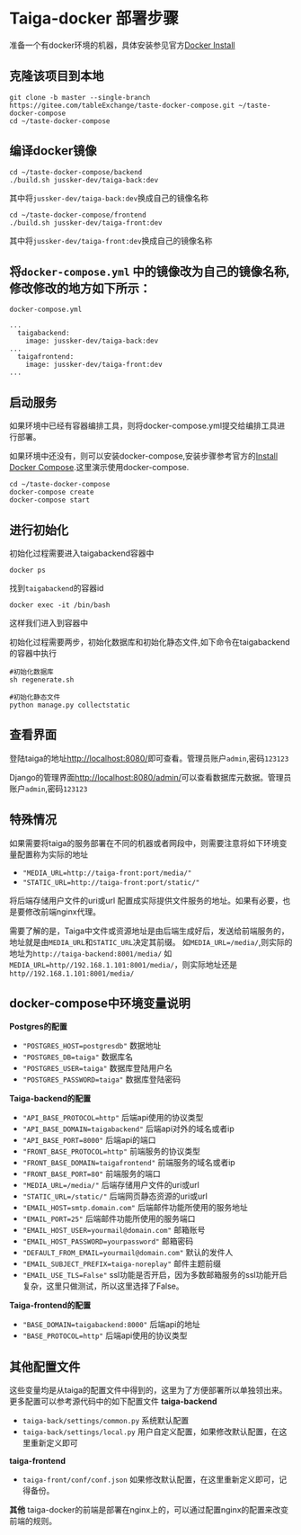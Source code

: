 # Taiga-docker 部署步骤

准备一个有docker环境的机器，具体安装参见官方[Docker Install](https://docs.docker.com/engine/installation/)  


## 克隆该项目到本地

```
git clone -b master --single-branch https://gitee.com/tableExchange/taste-docker-compose.git ~/taste-docker-compose
cd ~/taste-docker-compose
```

## 编译docker镜像

```
cd ~/taste-docker-compose/backend
./build.sh jussker-dev/taiga-back:dev
```
其中将`jussker-dev/taiga-back:dev`换成自己的镜像名称

```
cd ~/taste-docker-compose/frontend
./build.sh jussker-dev/taiga-front:dev
```
其中将`jussker-dev/taiga-front:dev`换成自己的镜像名称

## 将`docker-compose.yml` 中的镜像改为自己的镜像名称,修改修改的地方如下所示：

`docker-compose.yml`

```
...
  taigabackend:
    image: jussker-dev/taiga-back:dev
...
  taigafrontend:
    image: jussker-dev/taiga-front:dev
...
```

## 启动服务

如果环境中已经有容器编排工具，则将docker-compose.yml提交给编排工具进行部署。

如果环境中还没有，则可以安装docker-compose,安装步骤参考官方的[Install Docker Compose](https://docs.docker.com/compose/install/#install-compose).这里演示使用docker-compose.

```
cd ~/taste-docker-compose
docker-compose create
docker-compose start
```

## 进行初始化
初始化过程需要进入taigabackend容器中

```
docker ps 
```
找到`taigabackend`的容器id

```
docker exec -it /bin/bash
```

这样我们进入到容器中

初始化过程需要两步，初始化数据库和初始化静态文件,如下命令在taigabackend的容器中执行

```
#初始化数据库
sh regenerate.sh

#初始化静态文件
python manage.py collectstatic
```

## 查看界面

登陆taiga的地址[http://localhost:8080/](http://localhost:8080/)即可查看。管理员账户`admin`,密码`123123`

Django的管理界面[http://localhost:8080/admin/](http://localhost:8080/)可以查看数据库元数据。管理员账户`admin`,密码`123123`

## 特殊情况
如果需要将taiga的服务部署在不同的机器或者网段中，则需要注意将如下环境变量配置称为实际的地址

- `"MEDIA_URL=http://taiga-front:port/media/"` 
- `"STATIC_URL=http://taiga-front:port/static/"` 

将后端存储用户文件的uri或url 配置成实际提供文件服务的地址。如果有必要，也是要修改前端nginx代理。

需要了解的是，Taiga中文件或资源地址是由后端生成好后，发送给前端服务的，地址就是由`MEDIA_URL`和`STATIC_URL`决定其前缀。
如`MEDIA_URL=/media/`,则实际的地址为`http://taiga-backend:8001/media/`
如`MEDIA_URL=http//192.168.1.101:8001/media/`，则实际地址还是`http//192.168.1.101:8001/media/`

## docker-compose中环境变量说明

**Postgres的配置**

- `"POSTGRES_HOST=postgresdb"` 数据地址
- `"POSTGRES_DB=taiga"` 数据库名
- `"POSTGRES_USER=taiga"` 数据库登陆用户名
- `"POSTGRES_PASSWORD=taiga"` 数据库登陆密码

**Taiga-backend的配置**

- `"API_BASE_PROTOCOL=http"` 后端api使用的协议类型
- `"API_BASE_DOMAIN=taigabackend"` 后端api对外的域名或者ip
- `"API_BASE_PORT=8000"` 后端api的端口
- `"FRONT_BASE_PROTOCOL=http"` 前端服务的协议类型
- `"FRONT_BASE_DOMAIN=taigafrontend"` 前端服务的域名或者ip
- `"FRONT_BASE_PORT=80"` 前端服务的端口
- `"MEDIA_URL=/media/"` 后端存储用户文件的uri或url
- `"STATIC_URL=/static/"` 后端网页静态资源的uri或url
- `"EMAIL_HOST=smtp.domain.com"` 后端邮件功能所使用的服务地址
- `"EMAIL_PORT=25"` 后端邮件功能所使用的服务端口
- `"EMAIL_HOST_USER=yourmail@domain.com"` 邮箱账号
- `"EMAIL_HOST_PASSWORD=yourpassword"` 邮箱密码
- `"DEFAULT_FROM_EMAIL=yourmail@domain.com"` 默认的发件人
- `"EMAIL_SUBJECT_PREFIX=taiga-noreplay"` 邮件主题前缀
- `"EMAIL_USE_TLS=False"` ssl功能是否开启，因为多数邮箱服务的ssl功能开启复杂，这里只做测试，所以这里选择了False。

**Taiga-frontend的配置**

- `"BASE_DOMAIN=taigabackend:8000"` 后端api的地址
- `"BASE_PROTOCOL=http"` 后端api使用的协议类型

## 其他配置文件
这些变量均是从taiga的配置文件中得到的，这里为了方便部署所以单独领出来。更多配置可以参考源代码中的如下配置文件
**taiga-backend**
- `taiga-back/settings/common.py` 系统默认配置
- `taiga-back/settings/local.py` 用户自定义配置，如果修改默认配置，在这里重新定义即可

**taiga-frontend**
- `taiga-front/conf/conf.json` 如果修改默认配置，在这里重新定义即可，记得备份。

**其他**
taiga-docker的前端是部署在nginx上的，可以通过配置nginx的配置来改变前端的规则。

